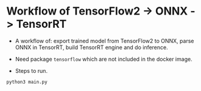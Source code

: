 # Workflow of TensorFlow2 -> ONNX -> TensorRT

+ A workflow of: export trained model from TensorFlow2 to ONNX, parse ONNX in TensorRT, build TensorRT engine and do inference.

+ Need package `tensorflow` which are not included in the docker image.

+ Steps to run.

```bash
python3 main.py
```
